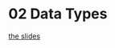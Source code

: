 <h1>02 Data Types</h1>

[the slides](https://joncancode.github.io/general_assembly_javascript_2019/02/index.html "slides")






